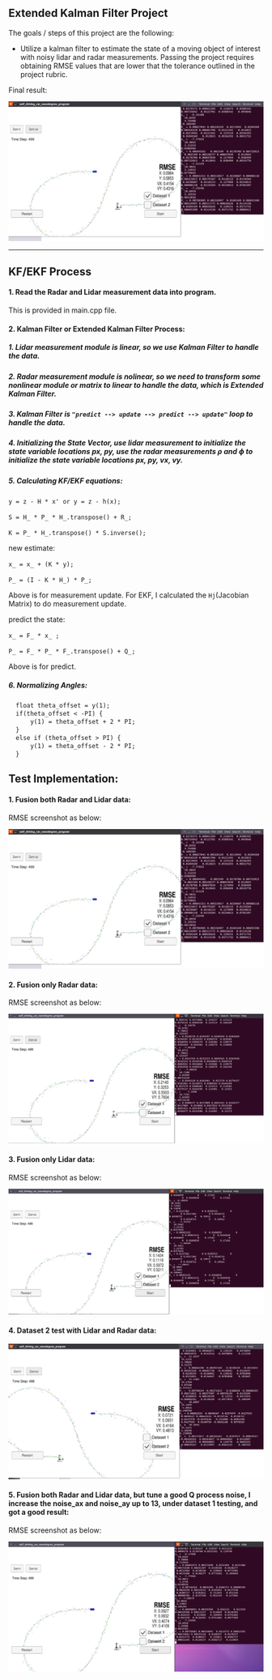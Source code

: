 ## **Extended Kalman Filter Project**

The goals / steps of this project are the following:

* Utilize a kalman filter to estimate the state of a moving object of interest with noisy lidar and radar measurements. Passing the project requires obtaining RMSE values that are lower that the tolerance outlined in the project rubric. 

[//]: # (Image References)
[image1]: ./images/1.png
[image2]: ./images/onlyradar.png
[image3]: ./images/onlylaser.png
[image4]: ./images/dataset2test.png
[image5]: ./images/noise13.png

Final result:

![alt text][image1]

---

## KF/EKF Process


#### 1. Read the Radar and Lidar measurement data into program.

This is provided in main.cpp file.

#### 2. Kalman Filter or Extended Kalman Filter Process:

##### 1. Lidar measurement module is linear, so we use Kalman Filter to handle the data.

##### 2. Radar measurement module is nolinear, so we need to transform some nonlinear module or matrix to linear to handle the data, which is Extended Kalman Filter.

##### 3. Kalman Filter is `"predict --> update --> predict --> update"` loop to handle the data.

##### 4. Initializing the State Vector, use lidar measurement to initialize the state variable locations px, py, use the radar measurements ρ and ϕ to initialize the state variable locations px, py, vx, vy.

##### 5. Calculating KF/EKF equations:

`y = z - H * x' or y = z - h(x);`

`S = H_ * P_ * H_.transpose() + R_;`

`K = P_ * H_.transpose() * S.inverse();`

new estimate:

`x_ = x_ + (K * y);`

`P_ = (I - K * H_) * P_;`

Above is for measurement update. For EKF, I calculated the `Hj`(Jacobian Matrix) to do measurement update.

predict the state:

`x_ = F_ * x_ ;`

`P_ = F_ * P_ * F_.transpose() + Q_;`

Above is for predict.

##### 6. Normalizing Angles:

```
  float theta_offset = y(1);
  if(theta_offset < -PI) {
      y(1) = theta_offset + 2 * PI;
  }
  else if (theta_offset > PI) {
      y(1) = theta_offset - 2 * PI;
  }
```

## Test Implementation:


#### 1. Fusion both Radar and Lidar data:

RMSE screenshot as below:

![alt text][image1]

#### 2. Fusion only Radar data:

RMSE screenshot as below:

![alt text][image2]

#### 3. Fusion only Lidar data:

RMSE screenshot as below:

![alt text][image3]

#### 4. Dataset 2 test with Lidar and Radar data:

![alt text][image4]

####  5. Fusion both Radar and Lidar data, but tune a good Q process noise, I increase the noise_ax and noise_ay up to 13, under dataset 1 testing, and got a  good result:

RMSE screenshot as below:

![alt text][image5]
